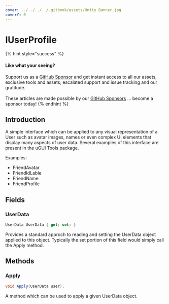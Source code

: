 ```yaml
---
cover: ../../../../.gitbook/assets/Unity Banner.jpg
coverY: 0
---
```


# IUserProfile

{% hint style="success" %}
#### Like what your seeing?

Support us as a [GitHub Sponsor](../../../../where-to-buy/become-a-sponsor.md) and get instant access to all our assets, exclusive tools and assets, escalated support and issue tracking and our gratitude.\
\
These articles are made possible by our [GitHub Sponsors](../../../../where-to-buy/become-a-sponsor.md) ... become a sponsor today!
{% endhint %}

## &#x20;Introduction

A simple interface which can be applied to any visual representation of a User such as avatar images, names or even complex UI elements that display many aspects of user data. Several examples of this interface are present in the uGUI Tools package.

Examples:

* FriendAvatar
* FriendIdLable
* FriendName
* FriendProfile

## Fields

### UserData

```csharp
UserData UserData { get; set; }
```

Provides a standard approch to reading and setting the UserData object applied to this object. Typically the set portion of this field would simply call the Apply method.

## Methods

### Apply

```csharp
void Apply(UserData user);
```

A method which can be used to apply a given UserData object.
